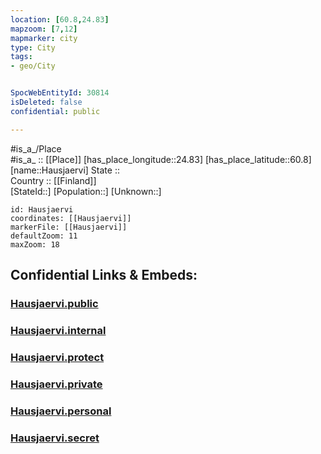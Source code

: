 ```yaml
---
location: [60.8,24.83] 
mapzoom: [7,12] 
mapmarker: city 
type: City
tags:
- geo/City


SpocWebEntityId: 30814
isDeleted: false
confidential: public

---
```

#is_a_/Place  
#is_a_ :: [[Place]] 
[has_place_longitude::24.83] 
[has_place_latitude::60.8] 
[name::Hausjaervi] 
State ::  
Country :: [[Finland]]  
[StateId::] 
[Population::] 
[Unknown::] 


```leaflet
id: Hausjaervi
coordinates: [[Hausjaervi]] 
markerFile: [[Hausjaervi]] 
defaultZoom: 11 
maxZoom: 18
```


## Confidential Links & Embeds: 

### [Hausjaervi.public](/_public/\Earth\Continent\Europe\Europe~North\Finland\Provinces~Finland\Western_Finland\counties~Western_Finland\Kanta-Häme\CityHausjaervi.public.md) 

### [Hausjaervi.internal](/_internal/\Earth\Continent\Europe\Europe~North\Finland\Provinces~Finland\Western_Finland\counties~Western_Finland\Kanta-Häme\CityHausjaervi.internal.md) 

### [Hausjaervi.protect](/_protect/\Earth\Continent\Europe\Europe~North\Finland\Provinces~Finland\Western_Finland\counties~Western_Finland\Kanta-Häme\CityHausjaervi.protect.md) 

### [Hausjaervi.private](/_private/\Earth\Continent\Europe\Europe~North\Finland\Provinces~Finland\Western_Finland\counties~Western_Finland\Kanta-Häme\CityHausjaervi.private.md) 

### [Hausjaervi.personal](/_personal/\Earth\Continent\Europe\Europe~North\Finland\Provinces~Finland\Western_Finland\counties~Western_Finland\Kanta-Häme\CityHausjaervi.personal.md) 

### [Hausjaervi.secret](/_secret/\Earth\Continent\Europe\Europe~North\Finland\Provinces~Finland\Western_Finland\counties~Western_Finland\Kanta-Häme\CityHausjaervi.secret.md)

